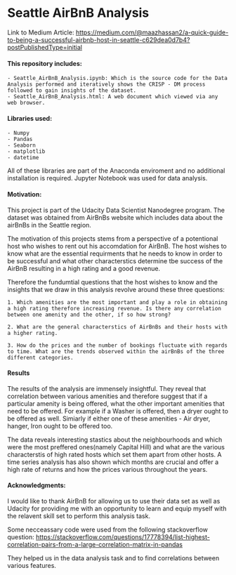 # Seattle AirBnB Analysis 

Link to Medium Article: https://medium.com/@maazhassan2/a-quick-guide-to-being-a-successful-airbnb-host-in-seattle-c629dea0d7b4?postPublishedType=initial

#### This repository includes:

    - Seattle_AirBnB_Analysis.ipynb: Which is the source code for the Data Analysis performed and iteratively shows the CRISP - DM process followed to gain insights of the dataset.
    - Seattle_AirBnB_Analysis.html: A web document which viewed via any web browser. 

####  Libraries used:

    - Numpy
    - Pandas
    - Seaborn
    - matplotlib
    - datetime

All of these libraries are part of the Anaconda enviroment and no additional installation is required. Jupyter Notebook was used for data analysis. 

#### Motivation:

This project is part of the Udacity Data Scientist Nanodegree program. The dataset was obtained from AirBnBs website which includes data about the airBnBs in the Seattle region. 

The motivation of this projects stems from a perspective of a potentional host who wishes to rent out his accomdation for AirBnB. The host wishes to know what are the essential requirments that he needs to know in order to be successful and what other characterstics determine tbe success of the AirBnB resulting in a high rating and a good revenue. 

Therefore the fundumtial questions that the host wishes to know and the insights that we draw in this analysis revolve around these three questions:

    1. Which amenities are the most important and play a role in obtaining a high rating therefore increasing revenue. Is there any correlation between one amenity and the other, if so how strong? 

    2. What are the general characterstics of AirBnBs and their hosts with a higher rating. 

    3. How do the prices and the number of bookings fluctuate with regards to time. What are the trends observed within the airBnBs of the three different categories. 

#### Results

The results of the analysis are immensely insightful. They reveal that correlation between various amenities and therefore suggest that if a particular amenity is being offered, what the other important amenities that need to be offered. For example if a Washer is offered, then a dryer ought to be offered as well. Simiarly if either one of these amenities - Air dryer, hanger, Iron ought to be offered too. 

The data reveals interesting stastics about the neighbourhoods and which were the most preffered ones(namely Capital Hill) and what are the various characterstis of high rated hosts which set them apart from other hosts. A time series analysis has also shown which months are crucial and offer a high rate of returns and how the prices various throughout the years. 


#### Acknowledgments:

I would like to thank AirBnB for allowing us to use their data set as well as Udacity for providing me with an opportunity to learn and equip myself with the relavent skill set to perform this analysis task. 

Some necceassary code were used from the following stackoverflow question:
https://stackoverflow.com/questions/17778394/list-highest-correlation-pairs-from-a-large-correlation-matrix-in-pandas

They helped us in the data analysis task and to find correlations between various features. 


